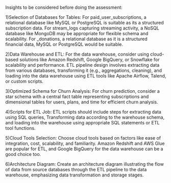 Insights to be considered before doing the assessment:

1)Selection of Databases for Tables:
For paid_user_subscriptions, a relational database like MySQL or PostgreSQL is suitable as its a structured subscription data.
For stream_logs capturing streaming activity, a NoSQL database like MongoDB may be appropriate for flexible schema and scalability.
For _donations, a relational database as it is a structured financial data, MySQL or PostgreSQL would be suitable.

2)Data Warehouse and ETL:
For the data warehouse, consider using cloud-based solutions like Amazon Redshift, Google BigQuery, or Snowflake for scalability and performance.
ETL pipeline design involves extracting data from various databases, transforming it (e.g., aggregations, cleaning), and loading into the data warehouse using ETL tools like Apache Airflow, Talend, or custom scripts.

3)Optimized Schema for Churn Analysis:
For churn prediction, consider a star schema with a central fact table representing subscriptions and dimensional tables for users, plans, and time for efficient churn analysis.

4)Scripts for ETL Job:
ETL scripts should include steps for extracting data using SQL queries, Transforming data according to the warehouse schema, and loading into the warehouse using appropriate SQL statements or ETL tool functions.

5)Cloud Tools Selection:
Choose cloud tools based on factors like ease of integration, cost, scalability, and familiarity. Amazon Redshift and AWS Glue are popular for ETL, and Google BigQuery for the data warehouse can be a good choice too.

6)Architecture Diagram:
Create an architecture diagram illustrating the flow of data from source databases through the ETL pipeline to the data warehouse, emphasizing data transformation and storage stages.
